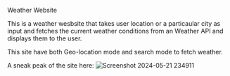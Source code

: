 Weather Website

This is a weather wesbsite that takes user location or a particaular city as input and fetches the current weather conditions from an Weather API and displays them to the user.

This site have both Geo-location mode and search mode to fetch weather.

A sneak peak of the site here: 
![Screenshot 2024-05-21 234911](https://github.com/Abirangshu-02/Weather_Website_by_API/assets/162181607/505a8444-9682-4227-aa82-589e35abcde3)
